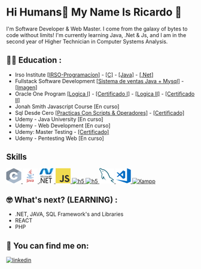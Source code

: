 ### <h1>Hi Humans👋 My Name Is Ricardo :mage: </h1>
I'm Software Developer & Web Master. I come from the galaxy of bytes to code without limits!
I'm currently learning Java, .Net & Js, and I am in the second year of Higher Technician in Computer Systems Analysis.

## 👨‍🏫 Education :
- Irso Institute  <a href="https://github.com/RichardDB7/IRSO-Programacion/blob/main/README.md" target="_blank">[IRSO-Programacíon]</a> - <a href="https://github.com/RichardDB7/IRSO-Programacion/tree/main/C">[C]</a> - <a href="https://github.com/RichardDB7/IRSO-Programacion/tree/main/JAVA">[Java]</a> - <a href="https://github.com/RichardDB7/IRSO-Programacion/tree/main/.NET">[.Net]</a>
- Fullstack Software Development <a href="https://github.com/RichardDB7/SistemaDeVentas/blob/main/README.md">[Sistema de ventas Java + Mysql]</a> - <a href="https://raw.githubusercontent.com/RichardDB7/SistemaDeVentas/main/Sistema.png">[Imagen]</a>
- Oracle One Program <a href="https://github.com/RichardDB7/OracleOne/tree/main/Logica%20I">[Logica I]</a> - <a href="https://app.aluracursos.com/certificate/ricardodiazbatalla/logica-de-programacion-primeros-pasos">[Certificado I]</a> - <a href="https://github.com/RichardDB7/OracleOne/tree/main/Logica%20II">[Logica II]</a> - <a href="https://app.aluracursos.com/certificate/ricardodiazbatalla/logica-de-programacion-conceptos-primordiales">[Certificado II]</a>
- Jonah Smith Javascript Course [En curso]
- Sql Desde Cero <a href="https://github.com/RichardDB7/SqlScripts">[Practicas Con Scripts & Operadores]</a> - <a href="https://www.udemy.com/certificate/UC-957c6b71-2a24-4820-ab50-c91dfafee8d7/">[Certificado]</a>
- Udemy - Java University [En curso]
- Udemy - Web Development [En curso]
- Udemy: Master Testing - <a href="https://www.udemy.com/certificate/UC-075a91ce-646d-490d-b2c4-f07f682187d8/">[Certificado]</a>
- Udemy - Pentesting Web [En curso]
 
## Skills
<p align="left">
   <a href="https://www.cprogramming.com/" target="_blank"> <img src="https://github.com/maxiluna/maxiluna/blob/main/c-logo.svg" alt="c" width="40" height="40"/> </a> 
     <a href="https://www.oracle.com/ar/java/technologies/javase/javase-jdk8-downloads.html" target="_blank"> <img src="https://github.com/maxiluna/maxiluna/blob/main/java-logo.svg" alt="python" width="40" height="40"/> </a> 
 <a href="https://www.microsoft.com/es-ar/download/details.aspx?id=30653" target="_blank"> <img src="https://github.com/maxiluna/maxiluna/blob/main/net-logo.svg" alt="net" width="40" height="40"/> </a>
   <a href="https://developer.mozilla.org/es/docs/Learn/JavaScript/First_steps/What_is_JavaScript" target="_blank"> <img src="https://github.com/maxiluna/maxiluna/blob/main/javascript-logo.svg" alt="python" width="40" height="40"/> </a>
 <a href="https://visualstudio.microsoft.com" target="_blank"> <img src="https://upload.wikimedia.org/wikipedia/commons/thumb/6/61/HTML5_logo_and_wordmark.svg/1024px-HTML5_logo_and_wordmark.svg.png" alt="h5" width="40" height="40"/> </a>
 <a href="https://visualstudio.microsoft.com" target="_blank"> <img src="https://upload.wikimedia.org/wikipedia/commons/thumb/d/d5/CSS3_logo_and_wordmark.svg/1452px-CSS3_logo_and_wordmark.svg.png" alt="h5" width="40" height="40"/> </a>
   <a href="https://www.mysql.com" target="_blank"> <img src="https://github.com/maxiluna/maxiluna/blob/main/mysql-logo.svg"alt="python"width="40"height="40"/> </a> 
   <a href="https://visualstudio.microsoft.com" target="_blank"> <img src="https://github.com/maxiluna/maxiluna/blob/main/visual-studio-code.svg" alt="visualstudio" width="40" height="40"/> </a>
 <a href="https://visualstudio.microsoft.com" target="_blank"> <img src="http://www.expertosdecomputadoras.com/wp-content/uploads/2012/02/como%20instalar%20xampp%20eaccelerator%20en%20un%20mac.png" alt="Xampp" width="40" height="40"/> </a>

 
 
</p>

## 🤓 What's next? (LEARNING) :
- .NET, JAVA, SQL Framework's and Libraries
- REACT
- PHP

## 🤟 You can find me on:
  <a href="https://www.linkedin.com/in/ricardo-diaz-15186b1b8/" target="blank" rel="noopener">
    <img src='https://cdn.jsdelivr.net/npm/simple-icons@3.0.1/icons/linkedin.svg' alt='linkedin' height='32'> 
  </a>

<!--
**RichardDB7/RichardDB7** is a ✨ _special_ ✨ repository because its `README.md` (this file) appears on your GitHub profile.

Here are some ideas to get you started:

- 🔭 I’m currently working on ...
- 🌱 I’m currently learning ...
- 👯 I’m looking to collaborate on ...
- 🤔 I’m looking for help with ...
- 💬 Ask me about ...
- 📫 How to reach me: ...
- 😄 Pronouns: ...
- ⚡ Fun fact: ...
-->
